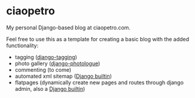 # ciaopetro
My personal Django-based blog at ciaopetro.com. 

Feel free to use this as a template for creating a basic blog with the added functionality: 
- tagging ([django-tagging](https://github.com/Fantomas42/django-tagging/blob/develop/docs/index.rst))
- photo gallery ([django-photologue](https://github.com/jdriscoll/django-photologue))
- commenting (to come)
- automated xml sitemap ([Django builtin](https://docs.djangoproject.com/en/1.9/ref/contrib/sitemaps/))
- flatpages (dynamically create new pages and routes through django admin, also a [Django builtin](https://docs.djangoproject.com/en/1.9/ref/contrib/flatpages/))
